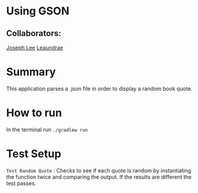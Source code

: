 # Using GSON
## Collaborators:
[Joseph Lee](https://github.com/josephlee3454)
[Leaundrae](https://github.com/UreaLaden)


# Summary
This application parses a .json file in order to display a random book quote.

# How to run
In the terminal run `./gradlew run`

# Test Setup
`Test Random Quote` : Checks to see if each quote is random by instantiating the function twice 
and comparing the output. If the results are different the test passes. 